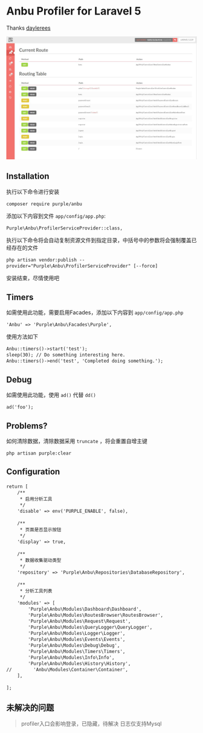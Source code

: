 # Anbu Profiler for Laravel 5

Thanks [daylerees](https://github.com/daylerees)

![Anbu Profiler](https://raw.githubusercontent.com/jhasheng/anbu/master/snapshot.jpg)

## Installation

执行以下命令进行安装

    composer require purple/anbu


添加以下内容到文件 `app/config/app.php`:

    Purple\Anbu\ProfilerServiceProvider::class,

执行以下命令将会自动复制资源文件到指定目录，中括号中的参数将会强制覆盖已经存在的文件

    php artisan vendor:publish --provider="Purple\Anbu\ProfilerServiceProvider" [--force]

安装结束，尽情使用吧

## Timers

如需使用此功能，需要启用Facades，添加以下内容到 `app/config/app.php` 

    'Anbu' => 'Purple\Anbu\Facades\Purple',

使用方法如下

    Anbu::timers()->start('test');
    sleep(30); // Do something interesting here.
    Anbu::timers()->end('test', 'Completed doing something.');

## Debug 

如需使用此功能，使用 `ad()` 代替 `dd()` 

    ad('foo');
   
## Problems?

如何清除数据，清除数据采用  `truncate` ，将会重置自增主键

    php artisan purple:clear


## Configuration

```
return [
    /**
     * 启用分析工具
     */
    'disable' => env('PURPLE_ENABLE', false),

    /**
     * 页面是否显示按钮
     */
    'display' => true,

    /**
     * 数据收集驱动类型
     */
    'repository' => 'Purple\Anbu\Repositories\DatabaseRepository',

    /**
     * 分析工具列表
     */
    'modules' => [
        'Purple\Anbu\Modules\Dashboard\Dashboard',
        'Purple\Anbu\Modules\RoutesBrowser\RoutesBrowser',
        'Purple\Anbu\Modules\Request\Request',
        'Purple\Anbu\Modules\QueryLogger\QueryLogger',
        'Purple\Anbu\Modules\Logger\Logger',
        'Purple\Anbu\Modules\Events\Events',
        'Purple\Anbu\Modules\Debug\Debug',
        'Purple\Anbu\Modules\Timers\Timers',
        'Purple\Anbu\Modules\Info\Info',
        'Purple\Anbu\Modules\History\History',
//        'Anbu\Modules\Container\Container',
    ],
    
];
```

## 未解决的问题
> profiler入口会影响登录，已隐藏，待解决
> 日志仅支持Mysql